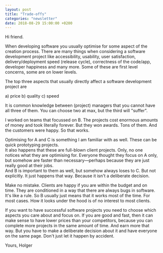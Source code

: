 ```yaml
---
layout: post
title: "Trade-offs"
categories: "newsletter"
date: 2018-08-29 15:00:00 +0200
---
```


Hi friend.

When developing software you usually optimise for some aspect of the creation process. There are many things when considering a software development project like accessibility, usability, user satisfaction, delivery/deployment speed (release cycle), correctness of the code/app, developer happiness and many more. Some of these are first level concerns, some are on lower levels.  

The top three aspects that usually directly affect a software development project are  

a) price
b) quality
c) speed

It is common knowledge between (project) managers that you cannot have all three of them. You can choose two at max, but the third will "suffer".

I worked on teams that focussed on B. The projects cost enormous amounts of money and took literally forever. But they won awards. Tons of them. And the customers were happy. So that works.

Optimising for A and C is something I am familiar with as well. These can be quick prototyping projects.  
It also happens that these are full-blown client projects. Only, no one notices what they are optimising for. Everyone thought they focus on A only, but somehow are faster than necessary—perhaps because they are just really good at their jobs.  
And B is important to them as well, but somehow always loses to C. But not explicitly. It just happens that way. Because it isn't a deliberate decision.

Make no mistake. Clients are happy if you are within the budget and on time. They are conditioned in a way that there are always bugs in software. It's like a rule. So B usually just means that it works most of the time. For most cases. How it looks under the hood is of no interest to most clients.

If you want to have successful software projects you need to choose which aspects you care about and focus on. If you are good and fast, then it can make sense to have lower prices than your competitors, because you can complete more projects in the same amount of time. And earn more that way. But you have to make a deliberate decision about it and have everyone on the same page. Don't just let it happen by accident.

Yours,
Holger
